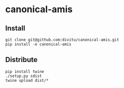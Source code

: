canonical-amis
==============

Install
-------

    git clone git@github.com:divitu/canonical-amis.git
    pip install -e canonical-amis


Distribute
----------

    pip install twine
    ./setup.py sdist
    twine upload dist/*
